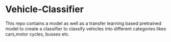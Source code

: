 # Vehicle-Classifier
This repo contains a model as well as a transfer learning based pretrained model to create a classifier to classify vehicles into different categories likes cars,motor cycles, busses etc.
